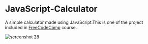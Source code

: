 # JavaScript-Calculator
A simple calculator made using JavaScript.This is one of the project included in [FreeCodeCamp](https://www.freecodecamp.org/) course.

![screenshot 28](https://user-images.githubusercontent.com/26346816/34081508-95fa20c8-e373-11e7-92ee-0bc7c0f48bbc.png)
